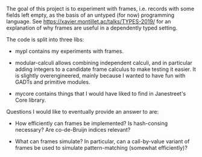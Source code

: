 The goal of this project is to experiment with frames, i.e. records with some fields left empty, as the basis of an untyped (for now) programming language. See https://xavier.montillet.ac/talks/TYPES-2019/ for an explanation of why frames are useful in a dependently typed setting.


The code is split into three libs:

- mypl contains my experiments with frames.

- modular-calculi allows combining independent calculi, and in particular adding integers to a candidate frame calculus to make testing it easier. It is slightly overengineered, mainly because I wanted to have fun with GADTs and primitive modules.

- mycore contains things that I would have liked to find in Janestreet's Core library.


Questions I would like to eventually provide an answer to are:

- How efficiently can frames be implemented? Is hash-consing necessary? Are co-de-Bruijn indices relevant?

- What can frames simulate? In particular, can a call-by-value variant of frames be used to simulate pattern-matching (somewhat efficiently)?
